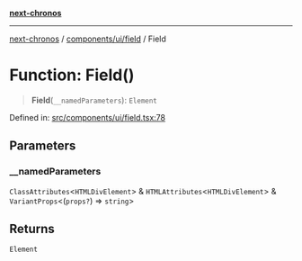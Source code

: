 [**next-chronos**](../../../../README.md)

***

[next-chronos](../../../../README.md) / [components/ui/field](../README.md) / Field

# Function: Field()

> **Field**(`__namedParameters`): `Element`

Defined in: [src/components/ui/field.tsx:78](https://github.com/Bababum95/next-chronos/blob/41860730c8dd12c16699269e1eee86402c8d1a9f/src/components/ui/field.tsx#L78)

## Parameters

### \_\_namedParameters

`ClassAttributes`\<`HTMLDivElement`\> & `HTMLAttributes`\<`HTMLDivElement`\> & `VariantProps`\<(`props?`) => `string`\>

## Returns

`Element`
